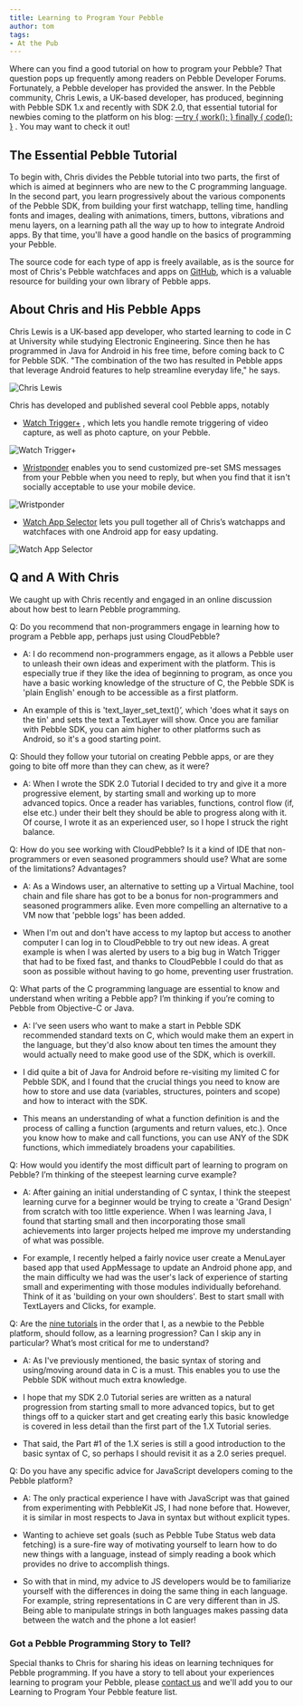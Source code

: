```yaml
---
title: Learning to Program Your Pebble
author: tom
tags:
- At the Pub
---
```


Where can you find a good tutorial on how to program your Pebble? That question 
pops up frequently among readers on Pebble Developer Forums. Fortunately, a 
Pebble developer has provided the answer. In the Pebble community, Chris Lewis, 
a UK-based developer, has produced, beginning with Pebble SDK 1.x and recently 
with SDK 2.0, that essential tutorial for newbies coming to the platform on his 
blog: 
[ —try { work(); } finally { code(); }](http://ninedof.wordpress.com/pebble-sdk-tutorial/)
. You may want to check it out!



## The Essential Pebble Tutorial

To begin with, Chris divides the Pebble tutorial into two parts, the first of
which is aimed at beginners who are new to the C programming language. In the
second part, you learn progressively about the various components of the Pebble
SDK, from building your first watchapp, telling time, handling fonts and images,
dealing with animations, timers, buttons, vibrations and menu layers, on a
learning path all the way up to how to integrate Android apps. By that time,
you'll have a good handle on the basics of programming your Pebble.

The source code for each type of app is freely available, as is the source for
most of Chris's Pebble watchfaces and apps on
[GitHub](https://github.com/C-D-Lewis), which is a valuable resource for
building your own library of Pebble apps.

## About Chris and His Pebble Apps

Chris Lewis is a UK-based app developer, who started learning to code in C at
University while studying Electronic Engineering. Since then he has programmed
in Java for Android in his free time, before coming back to C for Pebble SDK.
"The combination of the two has resulted in Pebble apps that leverage Android
features to help streamline everyday life," he says.

![Chris Lewis](/images/blog/chris-qna.png)

Chris has developed and published several cool Pebble apps, notably

- [Watch Trigger+](https://play.google.com/store/apps/details?id=com.wordpress.ninedof.watchtrigger)
  , which lets you handle remote triggering of video capture, as well as photo 
  capture, on your Pebble.

![Watch Trigger+](/images/blog/watchtrigger.png)

- [Wristponder](https://play.google.com/store/apps/details?id=com.wordpress.ninedof.wristponder) 
  enables you to send customized pre-set SMS messages from your Pebble when you
  need to reply, but when you find that it isn't socially acceptable to use your
  mobile device.

![Wristponder](/images/blog/wristponder.png)

- [Watch App Selector](https://play.google.com/store/apps/details?id=com.wordpress.ninedof.watchappselector) 
lets you pull together all of Chris’s watchapps and watchfaces with one Android 
app for easy updating.

![Watch App Selector](/images/blog/app-selector.png)

## Q and A With Chris

We caught up with Chris recently and engaged in an online discussion about how
best to learn Pebble programming.

Q: Do you recommend that non-programmers engage in learning how to program a
Pebble app, perhaps just using CloudPebble?

 - A: I do recommend non-programmers engage, as it allows a Pebble user to
   unleash their own ideas and experiment with the platform. This is especially
   true if they like the idea of beginning to program, as once you have a basic
   working knowledge of the structure of C, the Pebble SDK is 'plain English'
   enough to be accessible as a first platform.

 - An example of this is 'text_layer_set_text()’, which 'does what it says on
   the tin' and sets the text a TextLayer will show. Once you are familiar with
   Pebble SDK, you can aim higher to other platforms such as Android, so it's a
   good starting point.

Q: Should they follow your tutorial on creating Pebble apps, or are they going
to bite off more than they can chew, as it were?

 - A: When I wrote the SDK 2.0 Tutorial I decided to try and give it a more
   progressive element, by starting small and working up to more advanced
   topics. Once a reader has variables, functions, control flow (if, else etc.)
   under their belt they should be able to progress along with it. Of course, I
   wrote it as an experienced user, so I hope I struck the right balance.

Q: How do you see working with CloudPebble? Is it a kind of IDE that non-
programmers or even seasoned programmers should use? What are some of the
limitations? Advantages?

 - A: As a Windows user, an alternative to setting up a Virtual Machine, tool
   chain and file share has got to be a bonus for non-programmers and seasoned
   programmers alike. Even more compelling an alternative to a VM now that
   'pebble logs' has been added.

 - When I'm out and don't have access to my laptop but access to another
   computer I can log in to CloudPebble to try out new ideas. A great example is
   when I was alerted by users to a big bug in Watch Trigger that had to be
   fixed fast, and thanks to CloudPebble I could do that as soon as possible
   without having to go home, preventing user frustration.

Q: What parts of the C programming language are essential to know and understand
when writing a Pebble app? I’m thinking if you’re coming to Pebble from
Objective-C or Java.

 - A: I’ve seen users who want to make a start in Pebble SDK recommended
   standard texts on C, which would make them an expert in the language, but
   they'd also know about ten times the amount they would actually need to make
   good use of the SDK, which is overkill.

 - I did quite a bit of Java for Android before re-visiting my limited C for
   Pebble SDK, and I found that the crucial things you need to know are how to
   store and use data (variables, structures, pointers and scope) and how to
   interact with the SDK.

 - This means an understanding of what a function definition is and the process
   of calling a function (arguments and return values, etc.). Once you know how
   to make and call functions, you can use ANY of the SDK functions, which
   immediately broadens your capabilities.

Q: How would you identify the most difficult part of learning to program on
Pebble? I’m thinking of the steepest learning curve example?

 - A: After gaining an initial understanding of C syntax, I think the steepest
   learning curve for a beginner would be trying to create a 'Grand Design' from
   scratch with too little experience. When I was learning Java, I found that
   starting small and then incorporating those small achievements into larger
   projects helped me improve my understanding of what was possible.

 - For example, I recently helped a fairly novice user create a MenuLayer based
   app that used AppMessage to update an Android phone app, and the main
   difficulty we had was the user's lack of experience of starting small and
   experimenting with those modules individually beforehand. Think of it as
   'building on your own shoulders'. Best to start small with TextLayers and
   Clicks, for example.

Q: Are the 
[nine tutorials](http://ninedof.wordpress.com/pebble-sdk-tutorial/) in the order 
that I, as a newbie to the Pebble platform, should follow, as a learning 
progression? Can I skip any in particular? What’s most critical for me to 
understand?

 - A: As I've previously mentioned, the basic syntax of storing and using/moving
   around data in C is a must. This enables you to use the Pebble SDK without
   much extra knowledge.

 - I hope that my SDK 2.0 Tutorial series are written as a natural progression
   from starting small to more advanced topics, but to get things off to a
   quicker start and get creating early this basic knowledge is covered in less
   detail than the first part of the 1.X Tutorial series.

 - That said, the Part #1 of the 1.X series is still a good introduction to the
   basic syntax of C, so perhaps I should revisit it as a 2.0 series prequel.

Q: Do you have any specific advice for JavaScript developers coming to the
Pebble platform?

 - A: The only practical experience I have with JavaScript was that gained from
   experimenting with PebbleKit JS, I had none before that. However, it is
   similar in most respects to Java in syntax but without explicit types.

 - Wanting to achieve set goals (such as Pebble Tube Status web data fetching)
   is a sure-fire way of motivating yourself to learn how to do new things with
   a language, instead of simply reading a book which provides no drive to
   accomplish things.

 - So with that in mind, my advice to JS developers would be to familiarize
   yourself with the differences in doing the same thing in each language. For
   example, string representations in C are very different than in JS. Being
   able to manipulate strings in both languages makes passing data between the
   watch and the phone a lot easier!

### Got a Pebble Programming Story to Tell?

Special thanks to Chris for sharing his ideas on learning techniques for Pebble
programming. If you have a story to tell about your experiences learning to
program your Pebble, please [contact us](/contact) and we'll add you to
our Learning to Program Your Pebble feature list.
